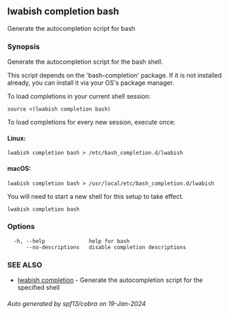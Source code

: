 ## lwabish completion bash

Generate the autocompletion script for bash

### Synopsis

Generate the autocompletion script for the bash shell.

This script depends on the 'bash-completion' package.
If it is not installed already, you can install it via your OS's package manager.

To load completions in your current shell session:

	source <(lwabish completion bash)

To load completions for every new session, execute once:

#### Linux:

	lwabish completion bash > /etc/bash_completion.d/lwabish

#### macOS:

	lwabish completion bash > /usr/local/etc/bash_completion.d/lwabish

You will need to start a new shell for this setup to take effect.


```
lwabish completion bash
```

### Options

```
  -h, --help              help for bash
      --no-descriptions   disable completion descriptions
```

### SEE ALSO

* [lwabish completion](lwabish_completion.md)	 - Generate the autocompletion script for the specified shell

###### Auto generated by spf13/cobra on 19-Jan-2024
